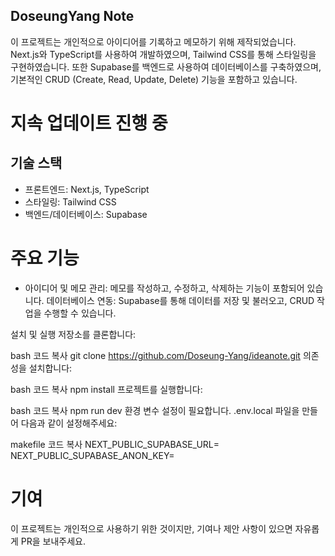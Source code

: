 ## DoseungYang Note

이 프로젝트는 개인적으로 아이디어를 기록하고 메모하기 위해 제작되었습니다. Next.js와 TypeScript를 사용하여 개발하였으며, Tailwind CSS를 통해 스타일링을 구현하였습니다. 또한 Supabase를 백엔드로 사용하여 데이터베이스를 구축하였으며, 기본적인 CRUD (Create, Read, Update, Delete) 기능을 포함하고 있습니다.

# 지속 업데이트 진행 중

## 기술 스택

- 프론트엔드: Next.js, TypeScript
- 스타일링: Tailwind CSS
- 백엔드/데이터베이스: Supabase

# 주요 기능

- 아이디어 및 메모 관리: 메모를 작성하고, 수정하고, 삭제하는 기능이 포함되어 있습니다.
  데이터베이스 연동: Supabase를 통해 데이터를 저장 및 불러오고, CRUD 작업을 수행할 수 있습니다.

설치 및 실행
저장소를 클론합니다:

bash
코드 복사
git clone https://github.com/Doseung-Yang/ideanote.git
의존성을 설치합니다:

bash
코드 복사
npm install
프로젝트를 실행합니다:

bash
코드 복사
npm run dev
환경 변수 설정이 필요합니다. .env.local 파일을 만들어 다음과 같이 설정해주세요:

makefile
코드 복사
NEXT_PUBLIC_SUPABASE_URL=<your-supabase-url>
NEXT_PUBLIC_SUPABASE_ANON_KEY=<your-supabase-anon-key>

# 기여

이 프로젝트는 개인적으로 사용하기 위한 것이지만, 기여나 제안 사항이 있으면 자유롭게 PR을 보내주세요.
